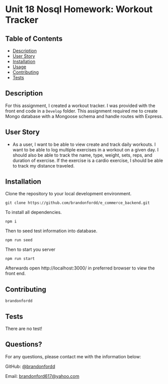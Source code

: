 # Unit 18 Nosql Homework: Workout Tracker

## Table of Contents
* [Description](#description)
* [User Story](#user-story)
* [Installation](#installation)
* [Usage](#usage)
* [Contributing](#contributing)
* [Tests](#tests)

## Description

For this assignment, I created a workout tracker. I was provided with the front end code in a `Develop` folder. This assignment required me to create Mongo database with a Mongoose schema and handle routes with Express.


## User Story

* As a user, I want to be able to view create and track daily workouts. I want to be able to log multiple exercises in a workout on a given day. I should also be able to track the name, type, weight, sets, reps, and duration of exercise. If the exercise is a cardio exercise, I should be able to track my distance traveled.


## Installation
Clone the repository to your local development environment.
```
git clone https://github.com/brandonfordd/e_commerce_backend.git
```

To install all dependencies. 
```
npm i
```

Then to seed test information into database.
```
npm run seed
```

Then to start you server
```
npm run start 
```

Afterwards open http://localhost:3000/ in preferred browser to view the front end.



## Contributing
```
brandonfordd
```
## Tests
There are no test!

## Questions?
For any questions, please contact me with the information below:

GitHub: [@brandonfordd](https://api.github.com/users/brandonfordd)

Email: brandonford617@yahoo.com
  